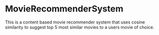 # MovieRecommenderSystem
This is a content based movie recommender system that uses cosine similarity to suggest top 5 most similar movies to a users movie of choice.

